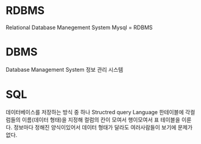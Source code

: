# RDBMS
Relational Database Manegement System
Mysql = RDBMS

# DBMS
Database Management System
정보 관리 시스템
# SQL
데이터베이스를 저장하는 방식 중 하나
Structred query Language
한테이블에 각컬럼들의 이름(데이터 형태)을 지정해 컬럼의 칸이 모여서 행이모여서 표 테이블을 이룬다.
정보마다 정해진 양식이있어서 데이터 형태가 달라도 여러사람들이 보기에 문제가 없다.

